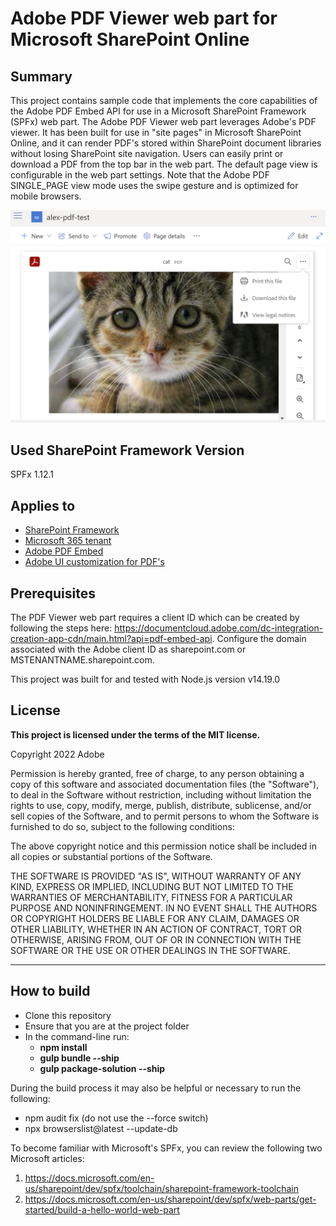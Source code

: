 # Adobe PDF Viewer web part for Microsoft SharePoint Online

## Summary

This project contains sample code that implements the core capabilities of the Adobe PDF Embed API for use in a Microsoft SharePoint Framework (SPFx) web part. The Adobe PDF Viewer web part leverages Adobe's PDF viewer. It has been built for use in "site pages" in Microsoft SharePoint Online, and it can render PDF's stored within SharePoint document libraries without losing SharePoint site navigation. Users can easily print or download a PDF from the top bar in the web part. The default page view is configurable in the web part settings. Note that the Adobe PDF SINGLE_PAGE view mode uses the swipe gesture and is optimized for mobile browsers. 

![Image of a cat in a PDF document displayed on a SharePoint Online site page](PDF-demo-screenshot.png "Screenshot of PDF Viewer web part on SharePoint Online site page")

## Used SharePoint Framework Version

SPFx 1.12.1

## Applies to

- [SharePoint Framework](https://aka.ms/spfx)
- [Microsoft 365 tenant](https://docs.microsoft.com/en-us/sharepoint/dev/spfx/set-up-your-developer-tenant)
- [Adobe PDF Embed](https://developer.adobe.com/document-services/apis/pdf-embed)
- [Adobe UI customization for PDF's](https://developer.adobe.com/document-services/docs/overview/pdf-embed-api/howtos_ui/)


## Prerequisites

The PDF Viewer web part requires a client ID which can be created by following the steps here: https://documentcloud.adobe.com/dc-integration-creation-app-cdn/main.html?api=pdf-embed-api. Configure the domain associated with the Adobe client ID as sharepoint.com or MSTENANTNAME.sharepoint.com.

This project was built for and tested with Node.js version v14.19.0


## License

**This project is licensed under the terms of the MIT license.**

Copyright 2022 Adobe

Permission is hereby granted, free of charge, to any person obtaining a copy of this software and associated documentation files (the "Software"), to deal in the Software without restriction, including without limitation the rights to use, copy, modify, merge, publish, distribute, sublicense, and/or sell copies of the Software, and to permit persons to whom the Software is furnished to do so, subject to the following conditions:

The above copyright notice and this permission notice shall be included in all copies or substantial portions of the Software.

THE SOFTWARE IS PROVIDED "AS IS", WITHOUT WARRANTY OF ANY KIND, EXPRESS OR IMPLIED, INCLUDING BUT NOT LIMITED TO THE WARRANTIES OF MERCHANTABILITY, FITNESS FOR A PARTICULAR PURPOSE AND NONINFRINGEMENT. IN NO EVENT SHALL THE AUTHORS OR COPYRIGHT HOLDERS BE LIABLE FOR ANY CLAIM, DAMAGES OR OTHER LIABILITY, WHETHER IN AN ACTION OF CONTRACT, TORT OR OTHERWISE, ARISING FROM, OUT OF OR IN CONNECTION WITH THE SOFTWARE OR THE USE OR OTHER DEALINGS IN THE SOFTWARE.

---

## How to build

- Clone this repository
- Ensure that you are at the project folder
- In the command-line run:
  - **npm install**
  - **gulp bundle --ship**
  - **gulp package-solution --ship**

During the build process it may also be helpful or necessary to run the following:
  - npm audit fix (do not use the --force switch)
  - npx browserslist@latest --update-db

To become familiar with Microsoft's SPFx, you can review the following two Microsoft articles:
  1) https://docs.microsoft.com/en-us/sharepoint/dev/spfx/toolchain/sharepoint-framework-toolchain
  2) https://docs.microsoft.com/en-us/sharepoint/dev/spfx/web-parts/get-started/build-a-hello-world-web-part



